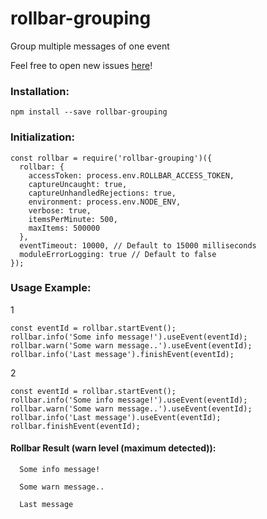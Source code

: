 # rollbar-grouping
Group multiple messages of one event

Feel free to open new issues [here](https://github.com/lefcott19/rollbar-grouping/issues)!


### Installation:
```
npm install --save rollbar-grouping
```

### Initialization:
```
const rollbar = require('rollbar-grouping')({
  rollbar: {
    accessToken: process.env.ROLLBAR_ACCESS_TOKEN,
    captureUncaught: true,
    captureUnhandledRejections: true,
    environment: process.env.NODE_ENV,
    verbose: true,
    itemsPerMinute: 500,
    maxItems: 500000
  },
  eventTimeout: 10000, // Default to 15000 milliseconds
  moduleErrorLogging: true // Default to false
});
```

### Usage Example:

  1
  ```
  const eventId = rollbar.startEvent();
  rollbar.info('Some info message!').useEvent(eventId);
  rollbar.warn('Some warn message..').useEvent(eventId);
  rollbar.info('Last message').finishEvent(eventId);
  ```
  2
  ```
  const eventId = rollbar.startEvent();
  rollbar.info('Some info message!').useEvent(eventId);
  rollbar.warn('Some warn message..').useEvent(eventId);
  rollbar.info('Last message').useEvent(eventId);
  rollbar.finishEvent(eventId);
  ```

#### Rollbar Result (warn level (maximum detected)):
  ```
    Some info message!
  
    Some warn message..
  
    Last message
  ```
